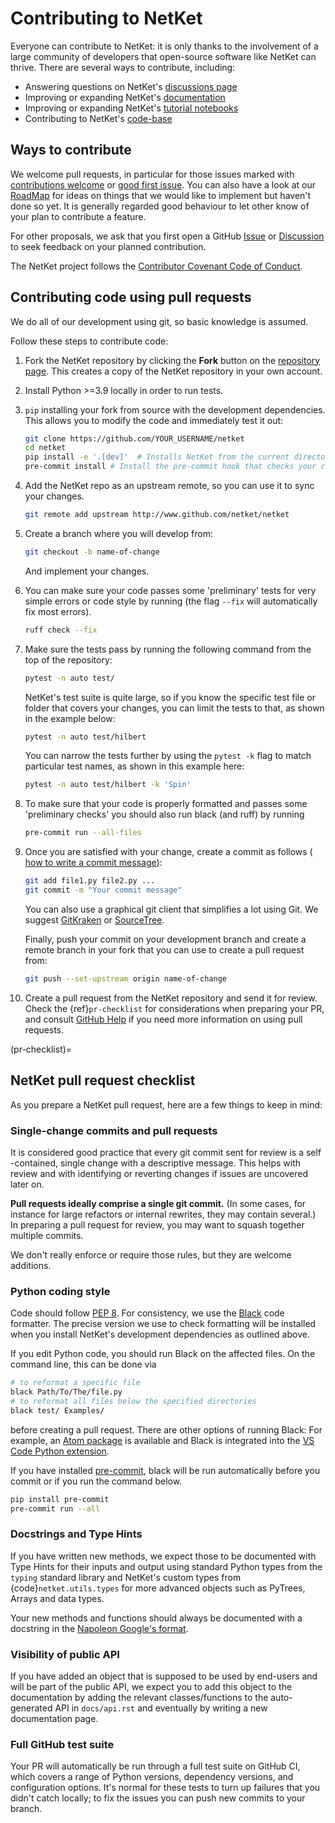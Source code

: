 # Contributing to NetKet

Everyone can contribute to NetKet: it is only thanks to the involvement of a large community of developers that open-source 
software like NetKet can thrive.
There are several ways to contribute, including:

- Answering questions on NetKet's [discussions page](https://github.com/netket/netket/discussions)
- Improving or expanding NetKet's [documentation](https://www.netket.org/docs/getting_started.html)
- Improving or expanding NetKet's [tutorial notebooks](https://www.netket.org/tutorials.html)
- Contributing to NetKet's [code-base](https://github.com/netket/netket/)

## Ways to contribute

We welcome pull requests, in particular for those issues marked with
[contributions welcome](https://github.com/netket/netket/labels/contributor%20welcome) or
[good first issue](https://github.com/netket/netket/labels/good%20first%20issue). 
You can also have a look at our [RoadMap](https://github.com/netket/netket/issues/559) for ideas
on things that we would like to implement but haven't done so yet.
It is generally regarded good behaviour to let other know of your plan to contribute a feature.

For other proposals, we ask that you first open a GitHub
[Issue](https://github.com/netket/netket/issues/new/choose) or
[Discussion](https://github.com/netket/netket/discussions)
to seek feedback on your planned contribution.

The NetKet project follows the [Contributor Covenant Code of Conduct](http://contributor-covenant.org/version/1/4/).

## Contributing code using pull requests

We do all of our development using git, so basic knowledge is assumed.

Follow these steps to contribute code:

1. Fork the NetKet repository by clicking the **Fork** button on the
   [repository page](http://www.github.com/netket/netket). This creates
   a copy of the NetKet repository in your own account.

2. Install Python >=3.9 locally in order to run tests.

3. `pip` installing your fork from source with the development dependencies. 
   This allows you to modify the code and immediately test it out:

   ```bash
   git clone https://github.com/YOUR_USERNAME/netket
   cd netket
   pip install -e '.[dev]'  # Installs NetKet from the current directory in editable mode.
   pre-commit install # Install the pre-commit hook that checks your commit for good formatting
   ```

4. Add the NetKet repo as an upstream remote, so you can use it to sync your
   changes.

   ```bash
   git remote add upstream http://www.github.com/netket/netket
   ```

5. Create a branch where you will develop from:

   ```bash
   git checkout -b name-of-change
   ```

   And implement your changes.

6. You can make sure your code passes some 'preliminary' tests for very simple errors or code style by running (the flag `--fix` will automatically fix most errors).

   ```bash
   ruff check --fix
   ```

7. Make sure the tests pass by running the following command from the top of
   the repository:

   ```bash
   pytest -n auto test/
   ```

   NetKet's test suite is quite large, so if you know the specific test file or folder that covers your changes, you can limit the tests to that, as shown in the example below:

   ```bash
   pytest -n auto test/hilbert
   ```

   You can narrow the tests further by using the `pytest -k` flag to match particular test names, as shown in this example here:

   ```bash
   pytest -n auto test/hilbert -k 'Spin'
   ```

8. To make sure that your code is properly formatted and passes some 'preliminary checks' you should also run black (and ruff) by running
   ```bash
   pre-commit run --all-files 
   ```

9. Once you are satisfied with your change, create a commit as follows (
   [how to write a commit message](https://chris.beams.io/posts/git-commit/)):

   ```bash
   git add file1.py file2.py ...
   git commit -m "Your commit message"
   ```
   You can also use a graphical git client that simplifies a lot using Git.
   We suggest [GitKraken](https://www.gitkraken.com/) or [SourceTree](https://www.sourcetreeapp.com/).

   Finally, push your commit on your development branch and create a remote 
   branch in your fork that you can use to create a pull request from:

   ```bash
   git push --set-upstream origin name-of-change
   ```

10. Create a pull request from the NetKet repository and send it for review.
   Check the {ref}`pr-checklist` for considerations when preparing your PR, and
   consult [GitHub Help](https://help.github.com/articles/about-pull-requests/)
   if you need more information on using pull requests.


(pr-checklist)=

## NetKet pull request checklist

As you prepare a NetKet pull request, here are a few things to keep in mind:

### Single-change commits and pull requests

It is considered good practice that every git commit sent for review is a self
-contained, single change with a descriptive message. 
This helps with review and with identifying or reverting changes if
issues are uncovered later on.

**Pull requests ideally comprise a single git commit.** (In some cases, for
instance for large refactors or internal rewrites, they may contain several.)
In preparing a pull request for review, you may want to squash together
multiple commits. 

We don't really enforce or require those rules, but they are welcome additions.

### Python coding style

Code should follow [PEP 8](https://www.python.org/dev/peps/pep-0008/).
For consistency, we use the [Black](https://github.com/python/black) code formatter.
The precise version we use to check formatting will be installed when you install NetKet's development
dependencies as outlined above.

If you edit Python code, you should run Black on the affected files.
On the command line, this can be done via
```bash
# to reformat a specific file
black Path/To/The/file.py
# to reformat all files below the specified directories
black test/ Examples/
```
before creating a pull request.
There are other options of running Black: For example, an [Atom package](https://atom.io/packages/python-black) is available and Black is integrated into the [VS Code Python extension](https://code.visualstudio.com/docs/python/editing#_formatting).

If you have installed [pre-commit](https://pre-commit.com/), black will be run automatically before you commit or
if you run the command below.

```bash
pip install pre-commit
pre-commit run --all
```

### Docstrings and Type Hints

If you have written new methods, we expect those to be documented with Type Hints for
their inputs and output using standard Python types from the `typing` standard library
and NetKet's custom types from {code}`netket.utils.types` for more advanced objects such
as PyTrees, Arrays and data types.

Your new methods and functions should always be documented with a docstring in the 
[Napoleon Google's format](https://sphinxcontrib-napoleon.readthedocs.io/en/latest/example_google.html).

### Visibility of public API

If you have added an object that is supposed to be used by end-users and will be part 
of the public API, we expect you to add this object to the documentation by adding
the relevant classes/functions to the auto-generated API in `docs/api.rst` and eventually
by writing a new documentation page.

### Full GitHub test suite

Your PR will automatically be run through a full test suite on GitHub CI, which
covers a range of Python versions, dependency versions, and configuration options.
It's normal for these tests to turn up failures that you didn't catch locally; to
fix the issues you can push new commits to your branch.
